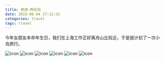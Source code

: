 ```yaml
---
title: 旅游-枸杞岛
date: 2019-06-04 17:12:31
categories: travel
tags: travel
---
```

今年女朋友本命年生日，我们在上海工作正好离舟山比较近，于是就计划了一次小岛旅行。

<!-- more -->
![icon](./images/gouqi-island/4.jpg)
![icon](./images/gouqi-island/5.jpg)
![icon](./images/gouqi-island/7.jpg)
![icon](./images/gouqi-island/1.jpg)
![icon](./images/gouqi-island/2.jpg)
![icon](./images/gouqi-island/3.jpg)